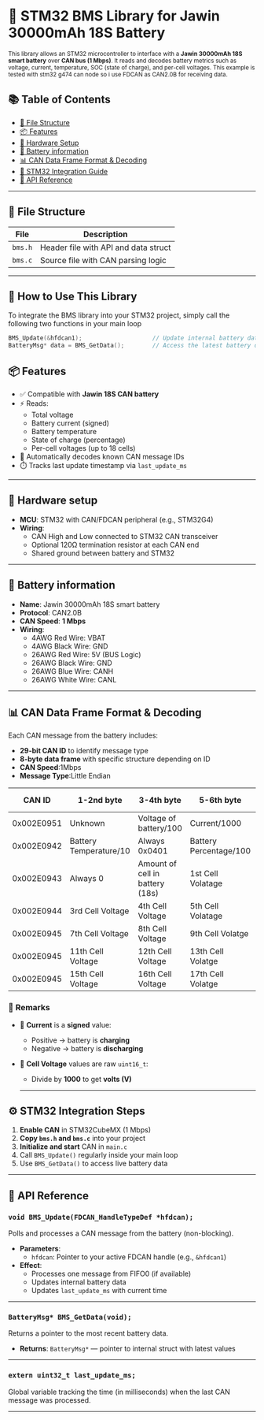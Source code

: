 # 🔋 STM32 BMS Library for Jawin 30000mAh 18S Battery

<span style="font-size:smaller;">
This library allows an STM32 microcontroller to interface with a <strong>Jawin 30000mAh 18S smart battery</strong> over <strong>CAN bus (1 Mbps)</strong>. It reads and decodes battery metrics such as voltage, current, temperature, SOC (state of charge), and per-cell voltages. This example is tested with stm32 g474 can node so i use FDCAN as CAN2.0B for receiving data.
</span>

## 📚 Table of Contents

- [📁 File Structure](#file-structure)
- [📦 Features](#features)
- [🧰 Hardware Setup](#hardware-setup)
- [🧰 Battery information](#battery-information)
- [📊 CAN Data Frame Format & Decoding](#can-data-frame-format--decoding)
- [🔧 STM32 Integration Guide](#stm32-integration-guide)
- [🧪 API Reference](#api-reference)


---
## 📁 File Structure

| File      | Description                          |
|-----------|--------------------------------------|
| `bms.h`   | Header file with API and data struct |
| `bms.c`   | Source file with CAN parsing logic   |

---
## 🚀 How to Use This Library

To integrate the BMS library into your STM32 project, simply call the following two functions in your main loop 

```c
BMS_Update(&hfdcan1);                    // Update internal battery data from CAN frame
BatteryMsg* data = BMS_GetData();        // Access the latest battery data
```

## 📦 Features

- ✅ Compatible with **Jawin 18S CAN battery**
- ⚡ Reads:
  - Total voltage
  - Battery current (signed)
  - Battery temperature
  - State of charge (percentage)
  - Per-cell voltages (up to 18 cells)
- 🧠 Automatically decodes known CAN message IDs
- ⏱️ Tracks last update timestamp via `last_update_ms`

---

## 🧰 Hardware setup

- **MCU**: STM32 with CAN/FDCAN peripheral (e.g., STM32G4)
- **Wiring**:
  - CAN High and Low connected to STM32 CAN transceiver
  - Optional 120Ω termination resistor at each CAN end
  - Shared ground between battery and STM32

---

## 🧰 Battery information

- **Name**: Jawin 30000mAh 18S smart battery 
- **Protocol**: CAN2.0B
- **CAN Speed**: **1 Mbps**
- **Wiring**:
  - 4AWG Red Wire: VBAT
  - 4AWG Black Wire: GND
  - 26AWG Red Wire: 5V (BUS Logic)
  - 26AWG Black Wire: GND
  - 26AWG Blue Wire: CANH
  - 26AWG White Wire: CANL

---

## 📊 CAN Data Frame Format & Decoding

Each CAN message from the battery includes:

- **29-bit CAN ID** to identify message type
- **8-byte data frame** with specific structure depending on ID
- **CAN Speed**:1Mbps
- **Message Type**:Little Endian

|   CAN ID    |       1-2nd byte       |            3-4th byte           |       5-6th byte       |     7-8th byte     |
|-------------|------------------------|---------------------------------|------------------------|--------------------|
| 0x002E0951  | Unknown                | Voltage of battery/100          | Current/1000           | Unknown            |
| 0x002E0942  | Battery Temperature/10 | Always 0x0401                   | Battery Percentage/100 | Always 0           |
| 0x002E0943  | Always 0               | Amount of cell in battery (18s) | 1st Cell Volatage      | 2nd Cell Volatage  |
| 0x002E0944  | 3rd Cell Voltage       | 4th Cell Voltage                | 5th Cell Volatage      | 6th Cell Volatage  |
| 0x002E0945  | 7th Cell Voltage       | 8th Cell Voltage                | 9th Cell Volatge       | 10th Cell Volatage |
| 0x002E0945  | 11th Cell Voltage      | 12th Cell Voltage               | 13th Cell Volatge      | 14th Cell Volatage |
| 0x002E0945  | 15th Cell Voltage      | 16th Cell Voltage               | 17th Cell Volatge      | 18th Cell Volatage |


### 📝 **Remarks**

- 🔄 **Current** is a **signed** value:  
  - Positive → battery is **charging**  
  - Negative → battery is **discharging**

- 🔋 **Cell Voltage** values are raw `uint16_t`:
  - Divide by **1000** to get **volts (V)**
  ---

## ⚙️ STM32 Integration Steps

1. **Enable CAN** in STM32CubeMX (1 Mbps)
2. **Copy `bms.h` and `bms.c`** into your project
3. **Initialize and start** CAN in `main.c`
4. Call `BMS_Update()` regularly inside your main loop
5. Use `BMS_GetData()` to access live battery data

---


## 🔧 API Reference

### `void BMS_Update(FDCAN_HandleTypeDef *hfdcan);`

Polls and processes a CAN message from the battery (non-blocking).

- **Parameters**:
  - `hfdcan`: Pointer to your active FDCAN handle (e.g., `&hfdcan1`)
- **Effect**:
  - Processes one message from FIFO0 (if available)
  - Updates internal battery data
  - Updates `last_update_ms` with current time

---

### `BatteryMsg* BMS_GetData(void);`

Returns a pointer to the most recent battery data.

- **Returns**: `BatteryMsg*` — pointer to internal struct with latest values

---

### `extern uint32_t last_update_ms;`

Global variable tracking the time (in milliseconds) when the last CAN message was processed.

---








